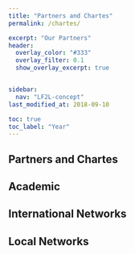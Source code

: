 ```yaml
---
title: "Partners and Chartes"
permalink: /chartes/

excerpt: "Our Partners"
header:  
  overlay_color: "#333"
  overlay_filter: 0.1
  show_overlay_excerpt: true 


sidebar:
  nav: "LF2L-concept"
last_modified_at: 2018-09-10

toc: true
toc_label: "Year"
---
```



## Partners and Chartes


## Academic


## International Networks
 

## Local Networks

